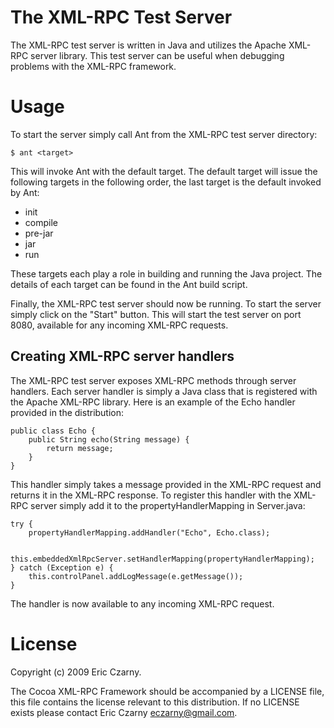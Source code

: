 # The XML-RPC Test Server

The  XML-RPC  test  server  is  written  in Java and utilizes the Apache XML-RPC
server  library.  This  test  server  can be useful when debugging problems with
the XML-RPC framework.

# Usage

To start the server simply call Ant from the XML-RPC test server directory:

    $ ant <target>

This  will invoke Ant with the default target. The default target will issue the
following targets in the following order, the last target is the default invoked
by Ant:

  - init
  - compile
  - pre-jar
  - jar
  - run

These  targets  each  play  a role in building and running the Java project. The
details of each target can be found in the Ant build script.

Finally,  the  XML-RPC  test  server  should now be running. To start the server
simply  click  on  the  "Start"  button. This will start the test server on port
8080, available for any incoming XML-RPC requests.

## Creating XML-RPC server handlers

The  XML-RPC  test  server exposes XML-RPC methods through server handlers. Each
server handler is simply a Java class that is registered with the Apache XML-RPC
library. Here is an example of the Echo handler provided in the distribution:

    public class Echo {
        public String echo(String message) {
            return message;
        }
    }

This  handler simply takes a message provided in the XML-RPC request and returns
it  in  the  XML-RPC  response. To register this handler with the XML-RPC server
simply add it to the propertyHandlerMapping in Server.java:

    try {
        propertyHandlerMapping.addHandler("Echo", Echo.class);

        this.embeddedXmlRpcServer.setHandlerMapping(propertyHandlerMapping);
    } catch (Exception e) {
        this.controlPanel.addLogMessage(e.getMessage());
    }

The handler is now available to any incoming XML-RPC request.

# License

Copyright (c) 2009 Eric Czarny.

The  Cocoa XML-RPC Framework  should  be  accompanied  by  a  LICENSE file, this
file  contains  the  license relevant to this distribution. If no LICENSE exists
please contact Eric Czarny <eczarny@gmail.com>.
